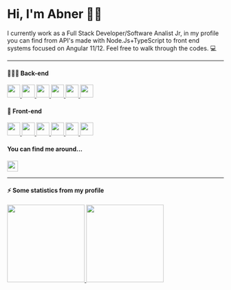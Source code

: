 <h1>Hi, I'm Abner 👋🏼</h1>

<p>I currently work as a Full Stack Developer/Software Analist Jr, in my profile you can find from API's made with Node.Js+TypeScript to front end systems focused on Angular 11/12. Feel free to walk through the codes. 💻 </p>

<hr>
<h4> 👨🏻‍💻 Back-end</h4>

<left>
    <a href="#">
        <img height=30px" src="https://img.shields.io/badge/TypeScript-007ACC?style=for-the-badge&logo=typescript&logoColor=white">
    </a>
    <a href="#">
        <img height="30px" src="https://img.shields.io/badge/Node.js-339933?style=for-the-badge&logo=nodedotjs&logoColor=white">
    </a>
    <a href="#">
        <img height="30px" src="https://img.shields.io/badge/Docker-2CA5E0?style=for-the-badge&logo=docker&logoColor=white">
    </a>
    <a href="#">
        <img height="30px" src="https://img.shields.io/badge/PostgreSQL-316192?style=for-the-badge&logo=postgresql&logoColor=white">
    </a>
    <a href="#">
        <img height="30px" src="https://img.shields.io/badge/MySQL-00000F?style=for-the-badge&logo=mysql&logoColor=white">
    </a>
    <a href="#">
        <img height="30px" src="https://img.shields.io/badge/Insomnia-5849be?style=for-the-badge&logo=Insomnia&logoColor=white">
    </a>
</left>

<h4>🚀 Front-end</h4>

<left>
    <a href="#">
        <img height="30px" src="https://img.shields.io/badge/HTML5-E34F26?style=for-the-badge&logo=html5&logoColor=white">
    </a>
    <a href="#">
        <img height="30px" src="https://img.shields.io/badge/CSS3-1572B6?style=for-the-badge&logo=css3&logoColor=white">
    </a>
     <a href="#">
        <img height="30px" src="https://img.shields.io/badge/Sass-CC6699?style=for-the-badge&logo=sass&logoColor=white">
    </a>
    <a href="#">
        <img height="30px" src="https://img.shields.io/badge/JavaScript-F7DF1E?style=for-the-badge&logo=javascript&logoColor=black">
    </a>
    <a href="#">
        <img height="30px" src="https://img.shields.io/badge/TypeScript-007ACC?style=for-the-badge&logo=typescript&logoColor=white">
    </a>
    <a href="#">
        <img height="30px" src="https://img.shields.io/badge/Angular-DD0031?style=for-the-badge&logo=angular&logoColor=white">
    </a>

</left>

<h4>You can find me around...</h4>

<left>
    <a href="https://www.linkedin.com/in/abner-bittencourt/">
        <img height="25px" src="https://img.shields.io/badge/LinkedIn-0077B5?style=for-the-badge&logo=linkedin&logoColor=white">
    </a>
</left>
<hr>
<h4>⚡ Some statistics from my profile</h4>

<div>
  <a href="https://github.com/AbnerBittencourt">
  <img height="180em" src="https://github-readme-stats.vercel.app/api?username=abnerbittencourt&show_icons=true&theme=dark&include_all_commits=true&count_private=true"/>
  <img height="180em" src="https://github-readme-stats.vercel.app/api/top-langs/?username=abnerbittencourt&layout=compact&langs_count=7&theme=dark"/>
</div>


